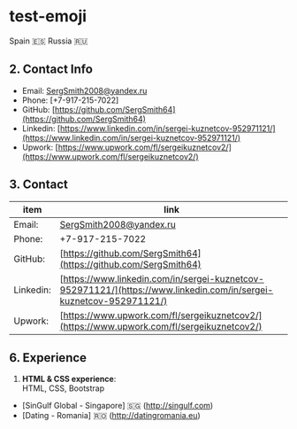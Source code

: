 # test-emoji
Spain :es:
Russia :ru:

## 2. Contact Info
* Email: [SergSmith2008@yandex.ru](mailto:SergSmith2008@yandex.ru)
* Phone: [+7-917-215-7022]
* GitHub: [https://github.com/SergSmith64](https://github.com/SergSmith64)
* Linkedin: [https://www.linkedin.com/in/sergei-kuznetcov-952971121/](https://www.linkedin.com/in/sergei-kuznetcov-952971121/)
* Upwork: [https://www.upwork.com/fl/sergeikuznetcov2/](https://www.upwork.com/fl/sergeikuznetcov2/)

## 3. Contact 
item | link
------------ | -------------------------------
Email: | [SergSmith2008@yandex.ru](mailto:SergSmith2008@yandex.ru)
Phone: | +7-917-215-7022
GitHub: | [https://github.com/SergSmith64](https://github.com/SergSmith64)
Linkedin: | [https://www.linkedin.com/in/sergei-kuznetcov-952971121/](https://www.linkedin.com/in/sergei-kuznetcov-952971121/)
Upwork: | [https://www.upwork.com/fl/sergeikuznetcov2/](https://www.upwork.com/fl/sergeikuznetcov2/)

## 6. Experience
1. **HTML & CSS experience**:<br>
HTML, CSS, Bootstrap
  * [SinGulf Global - Singapore] :singapore: (http://singulf.com)
  * [Dating - Romania] :romania: (http://datingromania.eu)

